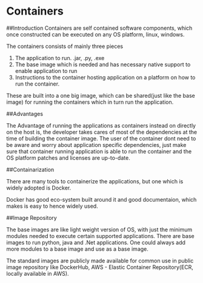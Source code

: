 # Containers
##Introduction
Containers are self contained software components, which once constructed can be executed on any OS platform, linux, windows.

The containers consists of mainly three pieces
1) The application to run. .jar, .py, .exe
2) The base image which is needed and has necessary native support to enable application to run
3) Instructions to the container hosting application on a platform on how to run the container.

These are built into a one big image, which can be shared(just like the base image) for running the containers which in turn run the application.

##Advantages

The Advantage of running the applications as containers instead on directly on the host is, the developer takes cares of most of the dependencies at the time of building the container image. The user of the container dont need to be aware and worry about application specific dependencies, just make sure that container running application is able to run the container and the OS platform patches and licenses are up-to-date.

##Containarization

There are many tools to containerize the applications, but one which is widely adopted is Docker.

Docker has good eco-system built around it and good documentaion, which makes is easy to hence widely used.

##Image Repository

 The base images are like light weight version of OS, with just the minimum modules needed to execute certain supported applications.
 There are base images to run python, java and .Net applications. One could always add more modules to a base image and use as a base image.

 The standard images are publicly made available for common use in public image repository like DockerHub, AWS - Elastic Container Repository(ECR, locally available in AWS).

 



